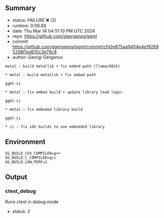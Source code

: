 ## Summary

- status:  FAILURE ❌ (2)
- runtime: 0:06.68
- date:    Thu Mar 14 04:51:10 PM UTC 2024
- repo:    https://github.com/ggerganov/ggml
- commit:  https://github.com/ggerganov/ggml/commit/cfd2e875aa9404e4e192895298f1ed610c3e79c8
- author:  Georgi Gerganov
```
metal : build metallib + fix embed path (llama/6015)

* metal : build metallib + fix embed path

ggml-ci

* metal : fix embed build + update library load logic

ggml-ci

* metal : fix embeded library build

ggml-ci

* ci : fix iOS builds to use embedded library
```

## Environment

```
GG_BUILD_CXX_COMPILER=g++
GG_BUILD_C_COMPILER=gcc
GG_BUILD_LOW_PERF=1
```

## Output

### ctest_debug

Runs ctest in debug mode
- status: 2
```

```

